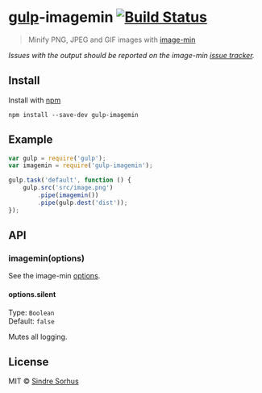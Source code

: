 # [gulp](https://github.com/wearefractal/gulp)-imagemin [![Build Status](https://secure.travis-ci.org/sindresorhus/gulp-imagemin.png?branch=master)](http://travis-ci.org/sindresorhus/gulp-imagemin)

> Minify PNG, JPEG and GIF images with [image-min](https://github.com/kevva/image-min)

*Issues with the output should be reported on the image-min [issue tracker](https://github.com/kevva/image-min/issues).*


## Install

Install with [npm](https://npmjs.org/package/gulp-imagemin)

```
npm install --save-dev gulp-imagemin
```


## Example

```js
var gulp = require('gulp');
var imagemin = require('gulp-imagemin');

gulp.task('default', function () {
	gulp.src('src/image.png')
		.pipe(imagemin())
		.pipe(gulp.dest('dist'));
});
```


## API

### imagemin(options)

See the image-min [options](https://github.com/kevva/image-min#options).

#### options.silent

Type: `Boolean`  
Default: `false`

Mutes all logging.


## License

MIT © [Sindre Sorhus](http://sindresorhus.com)
